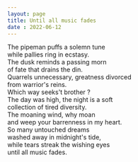 ```yaml
---
layout: page
title: Until all music fades
date : 2022-06-12
---
```




The pipeman puffs a solemn tune <br>
while pallies ring in ecstasy. <br>
The dusk reminds a passing morn <br>
of fate that drains the din. <br>
Quarrels unnecessary, greatness divorced <br>
from warrior's reins. <br>
Which way seeks't brother ? <br>
The day was high, the night is a soft <br>
collection of tired diversity. <br>
The moaning wind, why moan <br>
and weep your barrenness in my heart. <br>
So many untouched dreams <br>
washed away in midnight's tide, <br>
while tears streak the wishing eyes <br>
until all music fades. <br>

